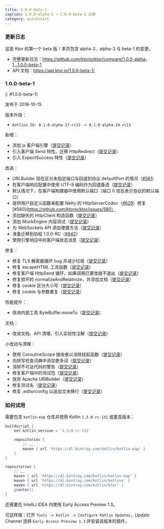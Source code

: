 ```yaml
---
title: 1.0.0-beta-1
caption: 1.0.0-alpha-1 → 1.0.0-beta-1 迁移
category: quickstart
---
```


### 更新日志

这是 Ktor 的第一个 beta 版！本页包含 alpha-2、alpha-3 与 beta-1 的变更。

* 完整更新日志：<https://github.com/ktorio/ktor/compare/1.0.0-alpha-1...1.0.0-beta-1>
* API 文档：<https://api.ktor.io/1.0.0-beta-1/>

### 1.0.0-beta-1
{: #1.0.0-beta-1}

发布于 2018-10-15

版本升级：

* `Kotlinx IO: 0.1.0-alpha-17-rc13 -> 0.1.0-alpha-19-rc13`

新增：

* 添加 js 客户端引擎（[提交记录](https://github.com/ktorio/ktor/commit/020bb381b0a0ebf0118f483566a1db4115f5f985)）
* 引入客户端 Send 特性。迁移 HttpRedirect（[提交记录](https://github.com/ktorio/ktor/commit/157ab1d4f94bc33be8abeaeb53bfe8b92a8d9b0b)）
* 引入 ExpectSuccess 特性（[提交记录](https://github.com/ktorio/ktor/commit/72b118ceee90d7c359a7d2bcb131201360eaf231)）

改进：

* URLBuilder 现在区分未指定端口与回退到协议 defaultPort 的情况（[#561](https://github.com/ktorio/ktor/issues/561)）
* 在客户端响应配置中使用 UTF-8 编码作为回退备选（[提交记录](https://github.com/ktorio/ktor/commit/288338f5cbb5cb963227653e3f43dd0fcfbb73ec)）
* 默认情况下，在客户端构建器中使用默认端口（端口 0 现在表示协议的默认端口）
* 提供用户自定义函数来配置 Netty 的 HttpServerCodec（[#629](https://github.com/ktorio/ktor/pull/629)）修复 [#580](https://github.com/ktorio/ktor/issues/580）
* 添加缺失的 HttpClient 构造函数（[提交记录](https://github.com/ktorio/ktor/commit/9793198898cb2f3d526f1466565bd11b0e48dabc)）
* 添加 MockEngine 内容测试（[提交记录](https://github.com/ktorio/ktor/commit/a2bde869c8c670c93c15a48ec90a85e1e54a257d)）
* 为 WebSockets API 添加便捷方法（[提交记录](https://github.com/ktorio/ktor/commit/71617200467a532cac3b7eac6038bf7a15b0502c)）
* 准备迁移到协程 1.0.0-RC（[#642](https://github.com/ktorio/ktor/pull/642)）
* 使用引擎响应中的客户端状态消息（[提交记录](https://github.com/ktorio/ktor/commit/e22d6a32d71a31d4c8e7e47e1f6e3fbb6781fb66)）

修复：

* 修复 TLS 解密器循环 bug 并减少垃圾（[提交记录](https://github.com/ktorio/ktor/commit/7f48dbc3bde3d6f37a21c25f0f483c711c119e68)）
* 修复 escapeHTML 工具函数（[提交记录](https://github.com/ktorio/ktor/commit/11fb6089692060677fc7c1f6b21f23ca6d156bf9)）
* 修复客户端 HttpSend 循环，如果调用已更改就不退出（[提交记录](https://github.com/ktorio/ktor/commit/3b2262a1476c9aeda6cd828a5a50ac07b237ba03)）
* 修复损坏的 normalizeAndRelativize，并添加文档（[提交记录](https://github.com/ktorio/ktor/commit/98aab9f4ea94d1be5fc79bad0ed642823c2716f3)）
* 修复 cookie 区分大小写（[提交记录](https://github.com/ktorio/ktor/commit/320eddbdc94aacb896907e79d3a51ff269f7325f)）
* 修复 cookie 与参数重复（[提交记录](https://github.com/ktorio/ktor/commit/34cde46edcc2d7ceacb8917737df3821990d05ec)）

性能提升：

* 改进内部工具 ByteBuffer.moveTo（[提交记录](https://github.com/ktorio/ktor/commit/0c9b45b031f37570f010153230a886c8b08ed92a)）

文档：

* 改进文档、API 清理、引入实验性注解（[提交记录](https://github.com/ktorio/ktor/commit/42ae9e7d295fdb645658307430ec3475fd0dc667)）

小改动与清理：

* 使用 CoroutineScope 接收者以消除挂起函数（[提交记录](https://github.com/ktorio/ktor/commit/b88c379d251b7bd01c402b4affa1666895668cc3)）
* 向拼写检查词典中添加更多词（[提交记录](https://github.com/ktorio/ktor/commit/bb58e270432bc0f8a3a064c5eee574e95604c50d)）
* 消除不可达代码的警告（[提交记录](https://github.com/ktorio/ktor/commit/9861ea50b6a377ae4eb62f7d19d45214ec27aa1d)）
* 修复客户端中的测试包（[提交记录](https://github.com/ktorio/ktor/commit/c34bb08333e663c1beac099049b6145b74bb405e)）
* 放弃 Apache URIBuilder（[提交记录](https://github.com/ktorio/ktor/commit/6ae00e5008c3354c4074b20f253ddb9bbd563159)）
* 修复测试名（[提交记录](https://github.com/ktorio/ktor/commit/6368aa943c8a9270f0d3e7bd682c9bb4478e33df)）
* 修复 .editorconfig 以追加文末换行（[提交记录](https://github.com/ktorio/ktor/commit/435365e13cd6d54f758d0a17c4bf21a36c9ecabc)）

### 如何试用

需要包含 `kotlin-eap` 仓库并使用 Kotlin `1.3.0-rc-131` 或更高版本：

```groovy
buildscript {
    ext.kotlin_version = '1.3.0-rc-131'

    repositories {
        // ……
        maven { url 'https://dl.bintray.com/kotlin/kotlin-eap' }
    }
}

repositories {
    // ……
    maven { url 'https://dl.bintray.com/kotlin/kotlin-eap' }
    maven { url 'https://dl.bintray.com/kotlin/kotlinx' }
    maven { url 'https://dl.bintray.com/kotlin/ktor' }
    jcenter()
}

```

还需要在 IntelliJ IDEA 内使用 Early Access Preview 1.3。

可这样做：打开 `Tools -> Kotlin -> Configure Kotlin Updates`，Update Channel 选择 `Early Access Preview 1.3` 并安装该版本的插件。
